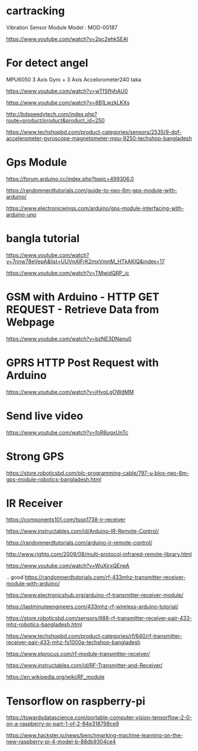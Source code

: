 # cartracking

Vibration Sensor Module
Model : MOD-00187

https://www.youtube.com/watch?v=2pc2ehkSEAI

# For detect angel
MPU6050 3 Axis Gyro + 3 Axis Accelorometer240 taka

https://www.youtube.com/watch?v=wTfSfhjhAU0

https://www.youtube.com/watch?v=8B1LwzkLKXs

http://bdspeedytech.com/index.php?route=product/product&product_id=250

https://www.techshopbd.com/product-categories/sensors/2535/9-dof-accelerometer-gyroscope-magnetometer-mpu-9250-techshop-bangladesh

# Gps Module
https://forum.arduino.cc/index.php?topic=499306.0

https://randomnerdtutorials.com/guide-to-neo-6m-gps-module-with-arduino/

https://www.electronicwings.com/arduino/gps-module-interfacing-with-arduino-uno

# bangla tutorial
https://www.youtube.com/watch?v=7nnw78eVepA&list=UUVnAlFrK2mxVmnM_HTkAKlQ&index=17

https://www.youtube.com/watch?v=TMwjdQRP_ic

# GSM with Arduino - HTTP GET REQUEST - Retrieve Data from Webpage
https://www.youtube.com/watch?v=bzNE3DNanu0

# GPRS HTTP Post Request with Arduino
https://www.youtube.com/watch?v=jHvoLgOWdMM

# Send live video
https://www.youtube.com/watch?v=foR6ugxUnTc

# Strong GPS
https://store.roboticsbd.com/plc-programming-cable/797-u-blox-neo-6m-gps-module-robotics-bangladesh.html


# IR Receiver
https://components101.com/tsop1738-ir-receiver

https://www.instructables.com/id/Arduino-IR-Remote-Control/

https://randomnerdtutorials.com/arduino-ir-remote-control/

http://www.righto.com/2009/08/multi-protocol-infrared-remote-library.html

https://www.youtube.com/watch?v=WuXirxQEneA

.. good
https://randomnerdtutorials.com/rf-433mhz-transmitter-receiver-module-with-arduino/

https://www.electronicshub.org/arduino-rf-transmitter-receiver-module/

https://lastminuteengineers.com/433mhz-rf-wireless-arduino-tutorial/

https://store.roboticsbd.com/sensors/688-rf-transmitter-receiver-pair-433-mhz-robotics-bangladesh.html

https://www.techshopbd.com/product-categories/rf/640/rf-transmitter-receiver-pair-433-mhz-fs1000a-techshop-bangladesh

https://www.elprocus.com/rf-module-transmitter-receiver/

https://www.instructables.com/id/RF-Transmitter-and-Receiver/

https://en.wikipedia.org/wiki/RF_module


# Tensorflow on raspberry-pi
https://towardsdatascience.com/portable-computer-vision-tensorflow-2-0-on-a-raspberry-pi-part-1-of-2-84e318798ce9

https://www.hackster.io/news/benchmarking-machine-learning-on-the-new-raspberry-pi-4-model-b-88db9304ce4

